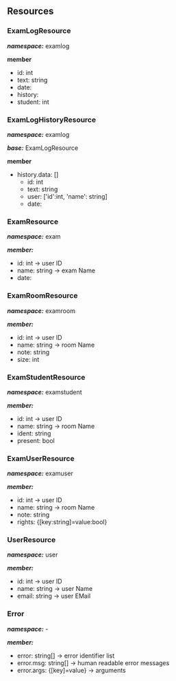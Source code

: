 ## Resources

### ExamLogResource

**_namespace:_** examlog

**member**

-   id: int
-   text: string
-   date:
-   history:
-   student: int

### ExamLogHistoryResource

**_namespace:_** examlog

**_base:_** ExamLogResource

**member**

-   history.data: []
    -   id: int
    -   text: string
    -   user: ['id':int, 'name': string]
    -   date:

### ExamResource

**_namespace:_** exam

**_member:_**

-   id: int -> user ID
-   name: string -> exam Name
-   date:

### ExamRoomResource

**_namespace:_** examroom

**_member:_**

-   id: int -> user ID
-   name: string -> room Name
-   note: string
-   size: int

### ExamStudentResource

**_namespace:_** examstudent

**_member:_**

-   id: int -> user ID
-   name: string -> room Name
-   ident: string
-   present: bool

### ExamUserResource

**_namespace:_** examuser

**_member:_**

-   id: int -> user ID
-   name: string -> room Name
-   note: string
-   rights: {[key:string]=value:bool}

### UserResource

**_namespace:_** user

**_member:_**

-   id: int -> user ID
-   name: string -> user Name
-   email: string -> user EMail

### Error

**_namespace:_** -

**_member:_**

-   error: string[] -> error identifier list
-   error.msg: string[] -> human readable error messages
-   error.args: {[key]=value} -> arguments
